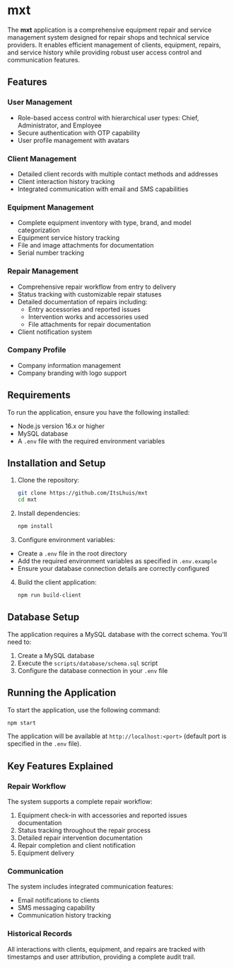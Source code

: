 # mxt

The **mxt** application is a comprehensive equipment repair and service management system designed
for repair shops and technical service providers. It enables efficient management of clients,
equipment, repairs, and service history while providing robust user access control and communication
features.

## Features

### User Management

- Role-based access control with hierarchical user types: Chief, Administrator, and Employee
- Secure authentication with OTP capability
- User profile management with avatars

### Client Management

- Detailed client records with multiple contact methods and addresses
- Client interaction history tracking
- Integrated communication with email and SMS capabilities

### Equipment Management

- Complete equipment inventory with type, brand, and model categorization
- Equipment service history tracking
- File and image attachments for documentation
- Serial number tracking

### Repair Management

- Comprehensive repair workflow from entry to delivery
- Status tracking with customizable repair statuses
- Detailed documentation of repairs including:
  - Entry accessories and reported issues
  - Intervention works and accessories used
  - File attachments for repair documentation
- Client notification system

### Company Profile

- Company information management
- Company branding with logo support

## Requirements

To run the application, ensure you have the following installed:

- Node.js version 16.x or higher
- MySQL database
- A `.env` file with the required environment variables

## Installation and Setup

1. Clone the repository:

   ```bash
   git clone https://github.com/ItsLhuis/mxt
   cd mxt
   ```

2. Install dependencies:

   ```bash
   npm install
   ```

3. Configure environment variables:

- Create a `.env` file in the root directory
- Add the required environment variables as specified in `.env.example`
- Ensure your database connection details are correctly configured

4. Build the client application:

   ```bash
   npm run build-client
   ```

## Database Setup

The application requires a MySQL database with the correct schema. You'll need to:

1. Create a MySQL database
2. Execute the `scripts/database/schema.sql` script
3. Configure the database connection in your `.env` file

## Running the Application

To start the application, use the following command:

```bash
npm start
```

The application will be available at `http://localhost:<port>` (default port is specified in the
`.env` file).

## Key Features Explained

### Repair Workflow

The system supports a complete repair workflow:

1. Equipment check-in with accessories and reported issues documentation
2. Status tracking throughout the repair process
3. Detailed repair intervention documentation
4. Repair completion and client notification
5. Equipment delivery

### Communication

The system includes integrated communication features:

- Email notifications to clients
- SMS messaging capability
- Communication history tracking

### Historical Records

All interactions with clients, equipment, and repairs are tracked with timestamps and user
attribution, providing a complete audit trail.
